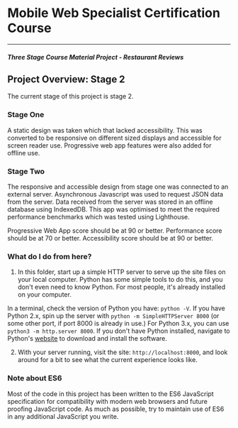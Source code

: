 # Mobile Web Specialist Certification Course
---
#### _Three Stage Course Material Project - Restaurant Reviews_

## Project Overview: Stage 2
The current stage of this project is stage 2.
### **Stage One**
A static design was taken which that lacked accessibility. This was converted to be responsive on different sized displays and accessible for screen reader use. Progressive web app features were also added for offline use.
### **Stage Two**
The responsive and accessible design from stage one was connected to an external server. Asynchronous Javascript was used to request JSON data from the server. Data received from the server was stored in an offline database using IndexedDB.
This app was optimised to meet the required performance benchmarks which was tested using Lighthouse.

Progressive Web App score should be at 90 or better.
Performance score should be at 70 or better.
Accessibility score should be at 90 or better.


### What do I do from here?

1. In this folder, start up a simple HTTP server to serve up the site files on your local computer. Python has some simple tools to do this, and you don't even need to know Python. For most people, it's already installed on your computer. 

In a terminal, check the version of Python you have: `python -V`. If you have Python 2.x, spin up the server with `python -m SimpleHTTPServer 8000` (or some other port, if port 8000 is already in use.) For Python 3.x, you can use `python3 -m http.server 8000`. If you don't have Python installed, navigate to Python's [website](https://www.python.org/) to download and install the software.

2. With your server running, visit the site: `http://localhost:8000`, and look around for a bit to see what the current experience looks like.

### Note about ES6

Most of the code in this project has been written to the ES6 JavaScript specification for compatibility with modern web browsers and future proofing JavaScript code. As much as possible, try to maintain use of ES6 in any additional JavaScript you write.



